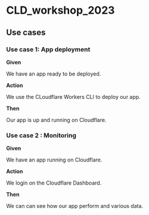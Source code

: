 # CLD_workshop_2023

## Use cases

### Use case 1: App deployment

**Given**

We have an app ready to be deployed.

**Action**

We use the CLoudflare Workers CLI to deploy our app.

**Then**

Our app is up and running on Cloudflare.


### Use case 2 : Monitoring

**Given**

We have an app running on Cloudflare.

**Action**

We login on the Cloudflare Dashboard.

**Then**

We can can see how our app perform and various data.
